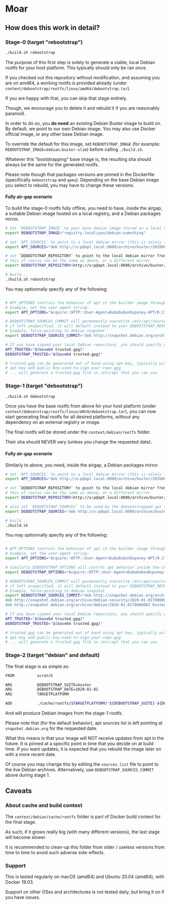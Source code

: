 # Moar

## How does this work in detail?

### Stage-0 (target "rebootstrap")

```bash
./build.sh rebootstrap
```

The purpose of this first step is solely to generate a viable, local Debian rootfs for your host platform.
This typically should only be ran once.

If you checked out this repository without modification, and assuming you are on amd64, a working rootfs is provided already (under `context/debootstrap/rootfs/linux/amd64/debootstrap.tar`).

If you are happy with that, you can skip that stage entirely.

Though, we encourage you to delete it and rebuild it if you are reasonably paranoid.

In order to do so, you **do need** an existing Debian Buster image to build on.
By default, we point to our own Debian image.
You may also use Docker official image, or any other base Debian image.

To override the default for this image, set `REBOOTSTRAP_IMAGE` (for example: `REBOOTSTRAP_IMAGE=debian:buster-slim`) before calling `./build.sh`.

Whatever this "bootstrapping" base image is, the resulting sha should always be the same for the generated rootfs.

Please note though that packages versions are pinned in the Dockerfile (specifically `debootstrap` and `qemu`).
Depending on the base Debian image you select to rebuild, you may have to change these versions.

#### Fully air-gap scenario

To build the stage-0 rootfs fully offline, you need to have, inside the airgap, a suitable Debian image hosted on a local registry, and a Debian packages mirror.

```bash
# Set `REBOOTSTRAP_IMAGE` to your base debian image stored on a local registry
export REBOOTSTRAP_IMAGE="registry.local/you/debian:something"

# set `APT_SOURCES` to point to a local debian mirror (this is solely for the purpose of pulling in the debootstrap package in the builder image)
export APT_SOURCES="deb http://u:p@apt.local:8080/archive/buster/20200811T000000Z/ buster main"`

# set `DEBOOTSTRAP_REPOSITORY` to point to the local debian mirror from which you want to debootstrap
# this of course can be the same as above, or a different mirror
export DEBOOTSTRAP_REPOSITORY=http://u:p@apt.local:8080/archive/buster/20200811T000000Z/`

# build...
./build.sh rebootstrap
```

You may optionnally specify any of the following:

```bash

# APT_OPTIONS controls the behavior of apt in the builder image through space separated options, for further custom setups (ignoring expiracy, using a proxy, etc)
# Example, set the user-agent string:
export APT_OPTIONS="Acquire::HTTP::User-Agent=DuboDubonDuponey-APT/0.1"

# DEBOOTSTRAP_SOURCES_COMMIT will permanently overwrite /etc/apt/sources.list inside the rootfs
# if left unspecified, it will default instead to your DEBOOTSTRAP_REPOSITORY from above, which may be a problem for consumers of your image if they do not have access to your local mirror
# Example, force-pointing to debian snapshot
export DEBOOTSTRAP_SOURCES_COMMIT="deb http://snapshot.debian.org/archive/debian/2020-01-01T000000Z buster main"

# If you have signed your local Debian repository, you should specify your key for apt and debootstrap to trust it
APT_TRUSTED="$(base64 trusted.gpg)"
DEBOOTSTRAP_TRUSTED="$(base64 trusted.gpg)"

# trusted.gpg can be generated out of band using apt-key, typically with something like
# apt-key add public-key-used-to-sign-your-repo.gpg
# ... will generate a trusted.gpg file in /etc/apt that you can use
```

### Stage-1 (target "debootstrap")

```bash
./build.sh debootstrap
```

Once you have the base rootfs from above for your host platform (under `context/debootstrap/rootfs/linux/ARCH/debootstrap.tar`),
you can now start generating final rootfs for all desired platforms, without any dependency on an external registry or image.

The final rootfs will be stored under the `context/debian/rootfs` folder.

Their sha should NEVER vary (unless you change the requested date).

#### Fully air-gap scenario

Similarly to above, you need, inside the airgap, a Debian packages mirror.

```bash
# set `APT_SOURCES` to point to a local debian mirror (this is solely for the purpose of pulling in the debootstrap and qemu packages in the builder image)
export APT_SOURCES="deb http://u:p@apt.local:8080/archive/buster/20200811T000000Z/ buster main"`

# set `DEBOOTSTRAP_REPOSITORY` to point to the local debian mirror from which you want to debootstrap
# this of course can be the same as above, or a different mirror
export DEBOOTSTRAP_REPOSITORY=http://u:p@apt.local:8080/archive/buster/20200811T000000Z/`

# also set `DEBOOTSTRAP_SOURCES` to be used by the debootstrapped apt (for update and upgrade)
export DEBOOTSTRAP_SOURCES="deb http://u:p@apt.local:8080/archive/buster/20200811T000000Z/ buster main"`

# build...
./build.sh
```

You may optionnally specify any of the following:

```bash

# APT_OPTIONS controls the behavior of apt in the builder image through space separated options, for further custom setups (ignoring expiracy, using a proxy, etc)
# Example, set the user-agent string:
export APT_OPTIONS="Acquire::HTTP::User-Agent=DuboDubonDuponey-APT/0.1"

# Similarly DEBOOTSTRAP_OPTIONS will control apt behavior inside the chroots
export DEBOOTSTRAP_OPTIONS="Acquire::HTTP::User-Agent=DuboDubonDuponey-DEBOOT/0.1"

# DEBOOTSTRAP_SOURCES_COMMIT will permanently overwrite /etc/apt/sources.list inside the final rootfs
# if left unspecified, it will default instead to your DEBOOTSTRAP_REPOSITORY from above, which may be a problem for consumers of your image if they do not have access to your local mirror
# Example, force-pointing to debian snapshot
export DEBOOTSTRAP_SOURCES_COMMIT="deb http://snapshot.debian.org/archive/debian/2020-01-01T000000Z buster main
deb http://snapshot.debian.org/archive/debian-security/2020-01-01T000000Z buster/updates main
deb http://snapshot.debian.org/archive/debian/2020-01-01T000000Z buster-updates main"

# If you have signed your local Debian repository, you should specify your key for apt and debootstrap to trust it
APT_TRUSTED="$(base64 trusted.gpg)"
DEBOOTSTRAP_TRUSTED="$(base64 trusted.gpg)"

# trusted.gpg can be generated out of band using apt-key, typically with something like
# apt-key add public-key-used-to-sign-your-repo.gpg
# ... will generate a trusted.gpg file in /etc/apt that you can use
```


### Stage-2 (target "debian" and default)

The final stage is as simple as:

```bash
FROM          scratch                                                                                                   AS debian

ARG           DEBOOTSTRAP_SUITE=buster
ARG           DEBOOTSTRAP_DATE=2020-01-01
ARG           TARGETPLATFORM

ADD           ./cache/rootfs/$TARGETPLATFORM/"${DEBOOTSTRAP_SUITE}-${DEBOOTSTRAP_DATE}".tar /
```

And will produce Debian images from the stage-1 rootfs.

Please note that (for the default behavior), apt sources list is left pointing at `snapshot.debian.org` for the requested date.

What this means is that your image will NOT receive updates from apt in the future.
It is pinned at a specific point in time that you decide on at build time.
If you want updates, it is expected that you rebuild the image later on with a more recent date.

Of course you may change this by editing the `sources.list` file to point to the live Debian archives.
Alternatively, use `DEBOOTSTRAP_SOURCES_COMMIT` above during stage 1.

## Caveats

### About cache and build context

The `context/debian/cache/rootfs` folder is part of Docker build context for the final stage.

As such, if it grows really big (with many different versions), the last stage will become slower.

It is recommended to clean-up this folder from older / useless versions from time to time to avoid such adverse side-effects.

### Support

This is tested regularly on macOS (amd64) and Ubuntu 20.04 (amd64), with Docker 19.03.

Support on other OSes and architectures is not tested daily, but bring it on if you have issues.
